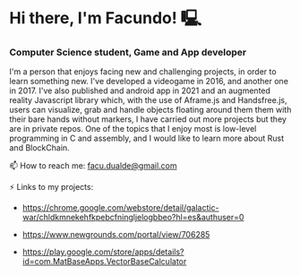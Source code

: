 # Hi there, I'm Facundo! 🖳

### Computer Science student, Game and App developer

I'm a person that enjoys facing new and challenging projects, in order to learn something new.
I've developed a videogame in 2016, and another one in 2017. I've also published and android app in 2021 and an augmented reality Javascript library which, with the use of Aframe.js and Handsfree.js, users can visualize, grab and handle objects floating around them them with their bare hands without markers, I have carried out more projects but they are in private repos. One of the topics that I enjoy most is low-level programming in C and assembly, and I would like to learn more about Rust and BlockChain.

📫 How to reach me: facu.dualde@gmail.com  

⚡ Links to my projects:

- https://chrome.google.com/webstore/detail/galactic-war/chldkmnekehfkpebcfningljelogbbeo?hl=es&authuser=0

- https://www.newgrounds.com/portal/view/706285

- https://play.google.com/store/apps/details?id=com.MatBaseApps.VectorBaseCalculator

<!--
**facudualde/facudualde** is a ✨ _special_ ✨ repository because its `README.md` (this file) appears on your GitHub profile.

Here are some ideas to get you started:

- 🔭 I’m currently working on ...
- 🌱 I’m currently learning ...
- 👯 I’m looking to collaborate on ...
- 🤔 I’m looking for help with ...
- 💬 Ask me about ...
- 📫 How to reach me: ...
- 😄 Pronouns: ...
- ⚡ Fun fact: ...
-->
